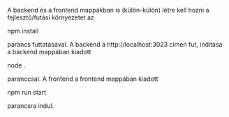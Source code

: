 A backend és a frontend mappákban is (külön-külön) létre kell hozni a fejlesztő/futási környezetet az

npm install

parancs futtatásával. A backend a http://localhost:3023 címen fut, indítása a backend mappában kiadott

node .

paranccsal. A frontend a frontend mappában kiadott

npm run start

parancsra indul.
